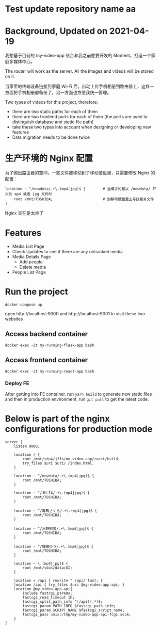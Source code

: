 # Test update repository name aa
# Background, Updated on 2021-04-19
我想基于目前的 my-video-app 结合和我之前想要开发的 Moment，打造一个家庭多媒体中心。

The router will work as the server. All the images and videos will be stored on it.

当家里的终端设备链接到家庭 Wi-Fi 后，自动上传手机相册到路由器上，这样一方面把手机相册都备份了，另一方面也方便我统一管理。

Two types of videos for this project, therefore:
* there are two static paths for each of them
* there are two frontend ports for each of them (the ports are used to distinguish database and static file path)
* take these two types into account when designing or developing new features
* Data migration needs to be done twice

# 生产环境的 Nginx 配置
为了腾出路由器的空间，一些文件被移动到了移动硬盘里，只需要修改 Nginx 的配置：
```
location ~ ^/newdata/.+\.(mp4|jpg)$ {        # 当请求的是以 /newdata/ 开头的 mp4 或者 jpg 文件时
    root /mnt/TOSHIBA;                       # 到移动硬盘里去寻找相关文件
}
```
Nginx 实在是太帅了

# Features
* Media List Page
* Check Updates to see if there are any untracked media
* Media Details Page
  * Add people
  * Delete media
* People List Page

# Run the project 
```
docker-compose up
```
open http://localhost:9000 and http://localhost:9001 to visit these two websites

## Access backend container
```
docker exec -it my-running-flask-app bash
```

## Access frontend container
```
docker exec -it my-running-react-app bash
```

### Deploy FE
After getting into FE container, run `yarn build` to generate new static files and then in production environment, run `git pull` to get the latest code.

# Below is part of the nginx configurations for production mode
```
server {
    listen 9000;

    location / {
        root /mnt/sda4/jffs/my-video-app/react/build;
        try_files $uri $uri/ /index.html;
    }

    location ~ ^/newdata/.+\.(mp4|jpg)$ {
        root /mnt/TOSHIBA;
    }

    location ~ ^/JULIA/.+\.(mp4|jpg)$ {
        root /mnt/TOSHIBA;
    }

    location ~ ^/霧島さくら/.+\.(mp4|jpg)$ {
        root /mnt/TOSHIBA;
    }

    location ~ ^/水野朝陽/.+\.(mp4|jpg)$ {
        root /mnt/TOSHIBA;
    }

    location ~ ^/篠田ゆう/.+\.(mp4|jpg)$ {
        root /mnt/TOSHIBA;
    }

    location ~ \.(mp4|jpg)$ {
        root /mnt/sda4/data/AI;
    }

    location = /api { rewrite ^ /api/ last; }
    location /api { try_files $uri @my-video-app-api; }
    location @my-video-app-api{
        include fastcgi_params;
        fastcgi_read_timeout 1h;
        fastcgi_split_path_info ^(/api)(.*)$;
        fastcgi_param PATH_INFO $fastcgi_path_info;
        fastcgi_param SCRIPT_NAME $fastcgi_script_name;
        fastcgi_pass unix:/tmp/my-video-app-api-fcgi.sock;
    }
}
```
